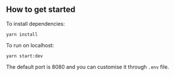 ## How to get started

To install dependencies:

```
yarn install
```

To run on localhost:

```
yarn start:dev
```

The default port is 8080 and you can customise it through `.env` file.
